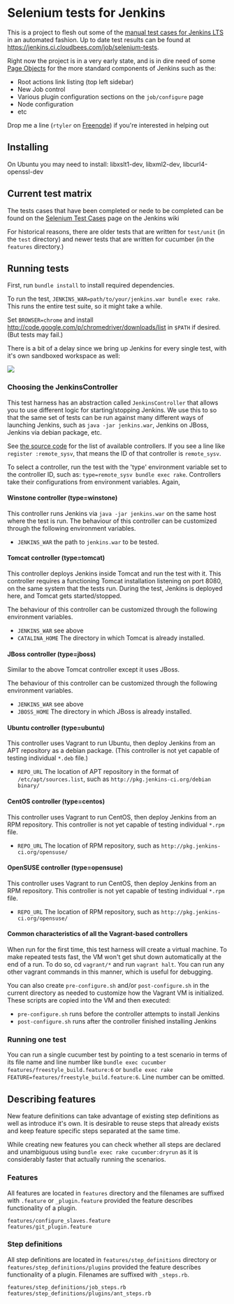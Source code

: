 # Selenium tests for Jenkins

This is a project to flesh out some of the [manual test cases for Jenkins
LTS](https://wiki.jenkins-ci.org/display/JENKINS/LTS+RC+Testing) in
an automated fashion. Up to date test results can be found at https://jenkins.ci.cloudbees.com/job/selenium-tests.

Right now the project is in a very early state, and is in dire need of some
[Page Objects](https://code.google.com/p/selenium/wiki/PageObjects) for the
more standard components of Jenkins such as the:

 * Root actions link listing (top left sidebar)
 * New Job control
 * Various plugin configuration sections on the `job/configure` page
 * Node configuration
 * etc

Drop me a line (`rtyler` on [Freenode](http://freenode.net)) if you're
interested in helping out

## Installing

On Ubuntu you may need to install: libxslt1-dev, libxml2-dev, libcurl4-openssl-dev

## Current test matrix

The tests cases that have been completed or nede to be completed can be found
on the [Selenium Test
Cases](https://wiki.jenkins-ci.org/display/JENKINS/Selenium+Test+Cases) page on
the Jenkins wiki

For historical reasons, there are older tests that are written for `test/unit` (in the `test` directory)
and newer tests that are written for cucumber (in the `features` directory.)

## Running tests

First, run `bundle install` to install required dependencies.

To run the test, `JENKINS_WAR=path/to/your/jenkins.war bundle exec rake`. 
This runs the entire test suite, so it might take a while. 

Set `BROWSER=chrome` and install http://code.google.com/p/chromedriver/downloads/list in `$PATH` if desired. (But tests may fail.)

There is a bit of a delay since we bring up Jenkins for every single test, with
it's own sandboxed workspace as well:

![](http://strongspace.com/rtyler/public/selenium-jenkins.png)


### Choosing the JenkinsController
This test harness has an abstraction called `JenkinsController` that allows you to use different logic
for starting/stopping Jenkins. We use this to so that the same set of tests can be run against many different ways of launching Jenkins, such as `java -jar jenkins.war`, Jenkins on JBoss, Jenkins via debian package, etc.

See [the source code](tree/master/lib/controller/) for the list of available controllers. If you see a line like
`register :remote_sysv`, that means the ID of that controller is `remote_sysv`.

To select a controller, run the test with the 'type' environment variable set to the controller ID, such as:
`type=remote_sysv bundle exec rake`. Controllers take their configurations from environment variables. Again,

#### Winstone controller (type=winstone)
This controller runs Jenkins via `java -jar jenkins.war` on the same host where the test is run.
The behaviour of this controller can be customized through the following environment variables.

* `JENKINS_WAR` the path to `jenkins.war` to be tested.

#### Tomcat controller (type=tomcat)
This controller deploys Jenkins inside Tomcat and run the test with it. This controller requires a functioning Tomcat installation listening on port 8080, on the same system that the tests run. During the test, Jenkins is deployed here, and Tomcat gets started/stopped.

The behaviour of this controller can be customized through the following environment variables.

* `JENKINS_WAR` see above
* `CATALINA_HOME` The directory in which Tomcat is already installed.

#### JBoss controller (type=jboss)
Similar to the above Tomcat controller except it uses JBoss.

The behaviour of this controller can be customized through the following environment variables.

* `JENKINS_WAR` see above
* `JBOSS_HOME` The directory in which JBoss is already installed.

#### Ubuntu controller (type=ubuntu)
This controller uses Vagrant to run Ubuntu, then deploy Jenkins from an APT repository as a debian package. (This controller is not yet capable of testing individual `*.deb` file.)

* `REPO_URL` The location of APT repository in the format of `/etc/apt/sources.list`, such as `http://pkg.jenkins-ci.org/debian binary/`

#### CentOS controller (type=centos)
This controller uses Vagrant to run CentOS, then deploy Jenkins from an RPM repository.
This controller is not yet capable of testing individual `*.rpm` file.

* `REPO_URL` The location of RPM repository, such as `http://pkg.jenkins-ci.org/opensuse/`

#### OpenSUSE controller (type=opensuse)
This controller uses Vagrant to run CentOS, then deploy Jenkins from an RPM repository.
This controller is not yet capable of testing individual `*.rpm` file.

* `REPO_URL` The location of RPM repository, such as `http://pkg.jenkins-ci.org/opensuse/`

#### Common characteristics of all the Vagrant-based controllers
When run for the first time, this test harness will create a virtual machine.
To make repeated tests fast, the VM won't get shut down automatically at the end of a run.
To do so, cd `vagrant/*` and run `vagrant halt`. You can run any other vagrant commands
in this manner, which is useful for debugging.

You can also create `pre-configure.sh` and/or `post-configure.sh` in the current directory as needed
to customize how the Vagrant VM is initialized. These scripts are copied into the VM and then executed:

* `pre-configure.sh` runs before the controller attempts to install Jenkins
* `post-configure.sh` runs after the controller finished installing Jenkins



### Running one test
You can run a single cucumber test by pointing to a test scenario in terms of its file name and line number like
`bundle exec cucumber features/freestyle_build.feature:6` or `bundle exec rake FEATURE=features/freestyle_build.feature:6`. Line number can be omitted.

## Describing features

New feature definitions can take advantage of existing step definitions as well
as introduce it's own. It is desirable to reuse steps that already exists and
keep feature specific steps separated at the same time.

While creating new features you can check whether all steps are declared
and unambiguous using `bundle exec rake cucumber:dryrun` as it is
considerably faster that actually running the scenarios.

### Features

All features are located in `features` directory and the filenames are suffixed
with `.feature` or `_plugin.feature` provided the feature describes functionality
of a plugin.

```
features/configure_slaves.feature
features/git_plugin.feature
```

### Step definitions

All step definitions are located in `features/step_definitions` directory or
`features/step_definitions/plugins` provided the feature describes functionality
of a plugin. Filenames are suffixed with `_steps.rb`.

```
features/step_definitions/job_steps.rb
features/step_definitions/plugins/ant_steps.rb
```
